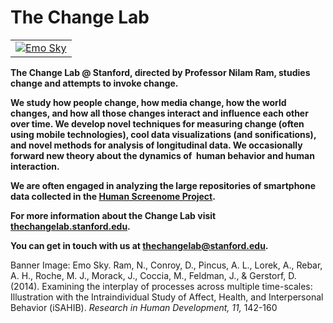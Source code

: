 # The Change Lab

| | 
|:-----|
| [![Emo Sky](https://thechangelab.stanford.edu/wp-content/uploads/2023/01/Screen-Shot-2021-11-30-at-16.30.43-1.png)]([https://github.com/StanfordVL/taskonomy/tree/master/results](https://thechangelab.stanford.edu/the-change-lab/)) |

**The Change Lab @ Stanford, directed by Professor Nilam Ram, studies change and attempts to invoke change.**

**We study how people change, how media change, how the world changes, and how all those changes interact and influence each other over time. We develop novel techniques for measuring change (often using mobile technologies), cool data visualizations (and sonifications), and novel methods for analysis of longitudinal data. We occasionally forward new theory about the dynamics of  human behavior and human interaction.**

**We are often engaged in analyzing the large repositories of smartphone data collected in the [Human Screenome Project](https://screenomics.stanford.edu).**

**For more information about the Change Lab visit [thechangelab.stanford.edu](https://thechangelab.stanford.edu).**

**You can get in touch with us at [thechangelab@stanford.edu](mailto:thechangelab@stanford.edu).**

Banner Image:
Emo Sky. Ram, N., Conroy, D., Pincus, A. L., Lorek, A., Rebar, A. H., Roche, M. J., Morack, J., Coccia, M., Feldman, J., & Gerstorf, D. (2014). Examining the interplay of processes across multiple time-scales: Illustration with the Intraindividual Study of Affect, Health, and Interpersonal Behavior (iSAHIB). *Research in Human Development, 11,* 142-160
